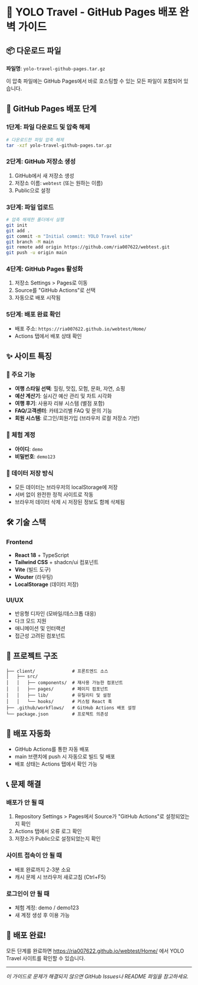 # 🚀 YOLO Travel - GitHub Pages 배포 완벽 가이드

## 📦 다운로드 파일
**파일명**: `yolo-travel-github-pages.tar.gz`

이 압축 파일에는 GitHub Pages에서 바로 호스팅할 수 있는 모든 파일이 포함되어 있습니다.

## 🔧 GitHub Pages 배포 단계

### 1단계: 파일 다운로드 및 압축 해제
```bash
# 다운로드한 파일 압축 해제
tar -xzf yolo-travel-github-pages.tar.gz
```

### 2단계: GitHub 저장소 생성
1. GitHub에서 새 저장소 생성
2. 저장소 이름: `webtest` (또는 원하는 이름)
3. Public으로 설정

### 3단계: 파일 업로드
```bash
# 압축 해제한 폴더에서 실행
git init
git add .
git commit -m "Initial commit: YOLO Travel site"
git branch -M main
git remote add origin https://github.com/ria007622/webtest.git
git push -u origin main
```

### 4단계: GitHub Pages 활성화
1. 저장소 Settings > Pages로 이동
2. Source를 "GitHub Actions"로 선택
3. 자동으로 배포 시작됨

### 5단계: 배포 완료 확인
- 배포 주소: `https://ria007622.github.io/webtest/Home/`
- Actions 탭에서 배포 상태 확인

## ✨ 사이트 특징

### 🎯 주요 기능
- **여행 스타일 선택**: 힐링, 맛집, 모험, 문화, 자연, 쇼핑
- **예산 계산기**: 실시간 예산 관리 및 차트 시각화
- **여행 후기**: 사용자 리뷰 시스템 (별점 포함)
- **FAQ/고객센터**: 카테고리별 FAQ 및 문의 기능
- **회원 시스템**: 로그인/회원가입 (브라우저 로컬 저장소 기반)

### 🔐 체험 계정
- **아이디**: `demo`
- **비밀번호**: `demo123`

### 💾 데이터 저장 방식
- 모든 데이터는 브라우저의 localStorage에 저장
- 서버 없이 완전한 정적 사이트로 작동
- 브라우저 데이터 삭제 시 저장된 정보도 함께 삭제됨

## 🛠️ 기술 스택

### Frontend
- **React 18** + TypeScript
- **Tailwind CSS** + shadcn/ui 컴포넌트
- **Vite** (빌드 도구)
- **Wouter** (라우팅)
- **LocalStorage** (데이터 저장)

### UI/UX
- 반응형 디자인 (모바일/데스크톱 대응)
- 다크 모드 지원
- 애니메이션 및 인터랙션
- 접근성 고려된 컴포넌트

## 📁 프로젝트 구조
```
├── client/              # 프론트엔드 소스
│   ├── src/
│   │   ├── components/  # 재사용 가능한 컴포넌트
│   │   ├── pages/       # 페이지 컴포넌트
│   │   ├── lib/         # 유틸리티 및 설정
│   │   └── hooks/       # 커스텀 React 훅
├── .github/workflows/   # GitHub Actions 배포 설정
└── package.json         # 프로젝트 의존성
```

## 🔄 배포 자동화
- GitHub Actions를 통한 자동 배포
- main 브랜치에 push 시 자동으로 빌드 및 배포
- 배포 상태는 Actions 탭에서 확인 가능

## 📞 문제 해결

### 배포가 안 될 때
1. Repository Settings > Pages에서 Source가 "GitHub Actions"로 설정되었는지 확인
2. Actions 탭에서 오류 로그 확인
3. 저장소가 Public으로 설정되었는지 확인

### 사이트 접속이 안 될 때
- 배포 완료까지 2-3분 소요
- 캐시 문제 시 브라우저 새로고침 (Ctrl+F5)

### 로그인이 안 될 때
- 체험 계정: demo / demo123
- 새 계정 생성 후 이용 가능

## 🎉 배포 완료!
모든 단계를 완료하면 https://ria007622.github.io/webtest/Home/ 에서 YOLO Travel 사이트를 확인할 수 있습니다.

---
*이 가이드로 문제가 해결되지 않으면 GitHub Issues나 README 파일을 참고하세요.*